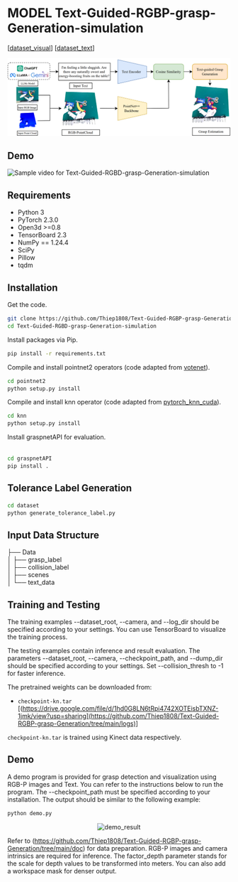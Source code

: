 # MODEL Text-Guided-RGBP-grasp-Generation-simulation
[[dataset_visual](https://graspnet.net/)]
[[dataset_text](https://drive.google.com/file/d/1AtoURfvkvyOg2I3drIEPsFYUtH7mKCTc/view?usp=sharing)]

![teaser](model.png)

## Demo
![Sample video for Text-Guided-RGBD-grasp-Generation-simulation](https://github.com/Thiep1808/Text-Guided-RGBD-grasp-Generation-simulation/blob/main/result.gif)

## Requirements
- Python 3
- PyTorch 2.3.0
- Open3d >=0.8
- TensorBoard 2.3
- NumPy == 1.24.4
- SciPy
- Pillow
- tqdm

## Installation
Get the code.
```bash
git clone https://github.com/Thiep1808/Text-Guided-RGBP-grasp-Generation.git
cd Text-Guided-RGBD-grasp-Generation-simulation
```
Install packages via Pip.
```bash
pip install -r requirements.txt
```
Compile and install pointnet2 operators (code adapted from [votenet](https://github.com/facebookresearch/votenet)).
```bash
cd pointnet2
python setup.py install
```
Compile and install knn operator (code adapted from [pytorch_knn_cuda](https://github.com/chrischoy/pytorch_knn_cuda)).
```bash
cd knn
python setup.py install
```
Install graspnetAPI for evaluation.
```bash

cd graspnetAPI
pip install .
```
## Tolerance Label Generation
```bash
cd dataset
python generate_tolerance_label.py
```
## Input Data Structure
├── Data                  
│   ├── grasp_label      
│   ├── collision_label          
│   ├── scenes      
│   └── text_data   
         
## Training and Testing
The training examples --dataset_root, --camera, and --log_dir should be specified according to your settings. You can use TensorBoard to visualize the training process.

The testing examples contain inference and result evaluation. The parameters --dataset_root, --camera, --checkpoint_path, and --dump_dir should be specified according to your settings. Set --collision_thresh to -1 for faster inference.

The pretrained weights can be downloaded from:

- `checkpoint-kn.tar`
[(https://drive.google.com/file/d/1hd0G8LN6tRpi4742XOTEisbTXNZ-1jmk/view?usp=sharing](https://github.com/Thiep1808/Text-Guided-RGBP-grasp-Generation/tree/main/logs)]

`checkpoint-kn.tar` is trained using Kinect data respectively.
## Demo
A demo program is provided for grasp detection and visualization using RGB-P images and Text. You can refer to the instructions below to run the program. The --checkpoint_path must be specified according to your installation. The output should be similar to the following example:
```bash
python demo.py
```
<div align="center">    
    <img src="https://github.com/Thiep1808/Text-Guided-RGBP-grasp-Generation/blob/main/demo.png", width="480", alt="demo_result" />
</div>

Refer to (https://github.com/Thiep1808/Text-Guided-RGBP-grasp-Generation/tree/main/doc) for data preparation. RGB-P images and camera intrinsics are required for inference. The factor_depth parameter stands for the scale for depth values to be transformed into meters. You can also add a workspace mask for denser output.


